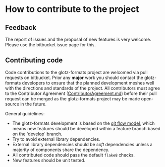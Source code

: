 # How to contribute to the project

## Feedback

The report of issues and the proposal of new features is very welcome.
Please use the bitbucket issue page for this.

## Contributing code

Code contributions to the glotz-formats project are welcomed via pull requests on bitbucket.
Prior any **major** work you should contact the glotz-formats developers to ensure that the planned development meshes well with the directions and standards of the project.
All contributors must agree to the Contributor Agreement ([ContributorAgreement.md](ContributorAgreement.md)) before their pull request can be merged as the glotz-formats project may be made open-source in the future.

General guidelines:

  * The glotz-formats development is based on the [git flow model][gitflow], which means new features should be developed within a feature branch based on the 'develop' branch.
  * Try to avoid external library dependencies.
  * External library dependencies should be *soft* dependencies unless a majority of components share the dependency.
  * All contributed code should pass the default `flake8` checks.
  * New features should be unit tested.

[gitflow]: https://www.atlassian.com/git/tutorials/comparing-workflows/gitflow-workflow
